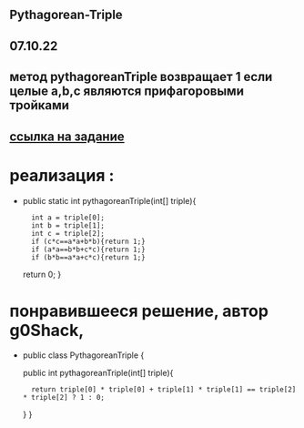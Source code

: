 ## Pythagorean-Triple
## 07.10.22
## метод pythagoreanTriple возвращает 1 если целые a,b,c являются прифагоровыми тройками
## [ссылка на задание](https://www.codewars.com/kata/5951d30ce99cf2467e000013)
# реализация :
* public static int pythagoreanTriple(int[] triple){

        int a = triple[0];
        int b = triple[1];
        int c = triple[2];
        if (c*c==a*a+b*b){return 1;}
        if (a*a==b*b+c*c){return 1;}
        if (b*b==a*a+c*c){return 1;}
    return 0;
    }
# понравившееся решение, автор g0Shack,
* public class PythagoreanTriple {
 
    public int pythagoreanTriple(int[] triple){
    
        return triple[0] * triple[0] + triple[1] * triple[1] == triple[2] * triple[2] ? 1 : 0;
        
    }
}

